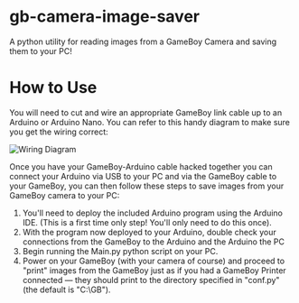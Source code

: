 # gb-camera-image-saver
A python utility for reading images from a GameBoy Camera and saving them to your PC!

# How to Use

You will need to cut and wire an appropriate GameBoy link cable up to an Arduino or Arduino Nano. You can refer to this handy diagram to make sure you get the wiring correct:

![Wiring Diagram](https://raw.githubusercontent.com/AWBuchanan7/gb-camera-image-saver/master/external-link-pin-out.png)

Once you have your GameBoy-Arduino cable hacked together you can connect your Arduino via USB to your PC and via the GameBoy cable to your GameBoy, you can then follow these steps to save images from your GameBoy camera to your PC:
 1. You'll need to deploy the included Arduino program using the Arduino IDE. (This is a first time only step! You'll only need to do this once).
 2. With the program now deployed to your Arduino, double check your connections from the GameBoy to the Arduino and the Arduino the PC
 3. Begin running the Main.py python script on your PC.
 4. Power on your GameBoy (with your camera of course) and proceed to "print" images from the GameBoy just as if you had a GameBoy Printer connected — they should print to the directory specified in "conf.py" (the default is "C:\GB\").
